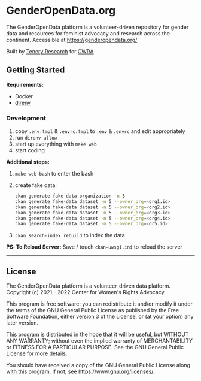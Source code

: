 # GenderOpenData.org

The GenderOpenData platform is a volunteer-driven repository for gender data and
resources for feminist advocacy and research across the continent. Accessible at
<https://genderopendata.org/>

Built by [Tenery Research](https://tenery.cc/) for [CWRA](https://cwra.africa/)

## Getting Started

**Requirements:**

- Docker
- [direnv](https://direnv.net/)

### Development

1. copy `.env.tmpl` & `.envrc.tmpl` to `.env` & `.envrc` and edit appropriately
2. run `direnv allow`
3. start up everything with `make web`
4. start coding

**Additional steps:**

1. `make web-bash` to enter the bash
2. create fake data:

    ```sh
    ckan generate fake-data organization -n 5
    ckan generate fake-data dataset -n 5 --owner_org=<org1.id>
    ckan generate fake-data dataset -n 5 --owner_org=<org2.id>
    ckan generate fake-data dataset -n 5 --owner_org=<org3.id>
    ckan generate fake-data dataset -n 5 --owner_org=<org4.id>
    ckan generate fake-data dataset -n 5 --owner_org=<or5.id>
    ```

3. `ckan search-index rebuild`  to index the data

**PS: To Reload Server:** Save / touch `ckan-uwsgi.ini` to reload the server

---

## License

The GenderOpenData platform is a volunteer-driven data platform.  
Copyright (c) 2021 - 2022 Center for Women's Rights Advocacy

This program is free software: you can redistribute it and/or modify
it under the terms of the GNU General Public License as published by
the Free Software Foundation, either version 3 of the License, or
(at your option) any later version.

This program is distributed in the hope that it will be useful,
but WITHOUT ANY WARRANTY; without even the implied warranty of
MERCHANTABILITY or FITNESS FOR A PARTICULAR PURPOSE.  See the
GNU General Public License for more details.

You should have received a copy of the GNU General Public License
along with this program.  If not, see <https://www.gnu.org/licenses/>.
